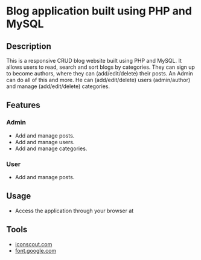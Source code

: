 # Blog application built using PHP and MySQL

## Description
This is a responsive CRUD blog website built using PHP and MySQL. It allows users to read, search and sort blogs by categories. They can sign up to become authors, where they can (add/edit/delete) their posts.
An Admin can do all of this and more. He can (add/edit/delete) users (admin/author) and manage (add/edit/delete) categories.

## Features
### Admin
- Add and manage posts.
- Add and manage users.
- Add and manage categories.


### User
- Add and manage posts.

## Usage
- Access the application through your browser at

## Tools
- [iconscout.com](https://www.iconscout.com)
- [font.google.com](https://fonts.google.com/)
